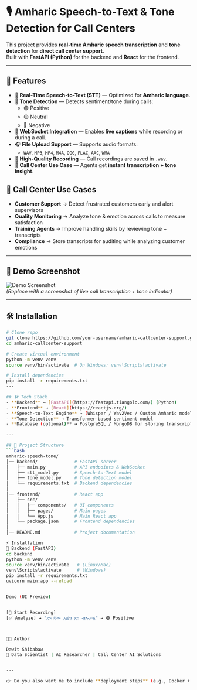 # 🎙️ Amharic Speech-to-Text & Tone Detection for Call Centers

This project provides **real-time Amharic speech transcription** and **tone detection** for **direct call center support**.  
Built with **FastAPI (Python)** for the backend and **React** for the frontend.  

---

## 🚀 Features
- 🎤 **Real-Time Speech-to-Text (STT)** — Optimized for **Amharic language**.
- 🎯 **Tone Detection** — Detects sentiment/tone during calls:
  - 🟢 Positive  
  - 🟡 Neutral  
  - 🔴 Negative
- 📡 **WebSocket Integration** — Enables **live captions** while recording or during a call.
- 🎧 **File Upload Support** — Supports audio formats:
  - `WAV`, `MP3`, `MP4`, `M4A`, `OGG`, `FLAC`, `AAC`, `WMA`
- 💾 **High-Quality Recording** — Call recordings are saved in `.wav`.
- 🏢 **Call Center Use Case** — Agents get **instant transcription + tone insight**.



## 🎯 Call Center Use Cases  
- **Customer Support** → Detect frustrated customers early and alert supervisors  
- **Quality Monitoring** → Analyze tone & emotion across calls to measure satisfaction  
- **Training Agents** → Improve handling skills by reviewing tone + transcripts  
- **Compliance** → Store transcripts for auditing while analyzing customer emotions  

---

## 📸 Demo Screenshot  
![Demo Screenshot](demo.png)  
*(Replace with a screenshot of live call transcription + tone indicator)*  

---

## 🛠️ Installation  

```bash
# Clone repo
git clone https://github.com/your-username/amharic-callcenter-support.git
cd amharic-callcenter-support

# Create virtual environment
python -m venv venv
source venv/bin/activate  # On Windows: venv\Scripts\activate

# Install dependencies
pip install -r requirements.txt
---

## 🛠️ Tech Stack
- **Backend** → [FastAPI](https://fastapi.tiangolo.com/) (Python)  
- **Frontend** → [React](https://reactjs.org/)  
- **Speech-to-Text Engine** → (Whisper / Wav2Vec / Custom Amharic model)  
- **Tone Detection** → Transformer-based sentiment model  
- **Database (optional)** → PostgreSQL / MongoDB for storing transcripts  

---

## 📂 Project Structure
```bash
amharic-speech-tone/
│── backend/              # FastAPI server
│   ├── main.py           # API endpoints & WebSocket
│   ├── stt_model.py      # Speech-to-Text model
│   ├── tone_model.py     # Tone detection model
│   └── requirements.txt  # Backend dependencies
│
│── frontend/             # React app
│   ├── src/
│   │   ├── components/   # UI components
│   │   ├── pages/        # Main pages
│   │   └── App.js        # Main React app
│   └── package.json      # Frontend dependencies
│
│── README.md             # Project documentation

⚡ Installation
🔹 Backend (FastAPI)
cd backend
python -m venv venv
source venv/bin/activate   # (Linux/Mac)
venv\Scripts\activate      # (Windows)
pip install -r requirements.txt
uvicorn main:app --reload


Demo (UI Preview)


[🎤 Start Recording]
[✅ Analyze] → "ደንበኛው እጅግ ደስ ብሎታል" → 🟢 Positive



👨‍💻 Author

Dawit Shibabaw
🚀 Data Scientist | AI Researcher | Call Center AI Solutions


---

👉 Do you also want me to include **deployment steps** (e.g., Docker + Nginx for production) in this README so it’s ready for real-world call center integration?


